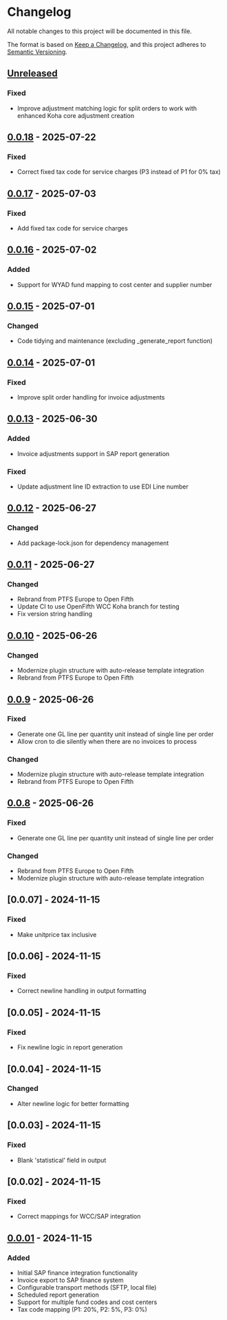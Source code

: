 # Changelog

All notable changes to this project will be documented in this file.

The format is based on [Keep a Changelog](https://keepachangelog.com/en/1.0.0/),
and this project adheres to [Semantic Versioning](https://semver.org/spec/v2.0.0.html).

## [Unreleased]

### Fixed

- Improve adjustment matching logic for split orders to work with enhanced Koha core adjustment creation

## [0.0.18] - 2025-07-22

### Fixed

- Correct fixed tax code for service charges (P3 instead of P1 for 0% tax)

## [0.0.17] - 2025-07-03

### Fixed

- Add fixed tax code for service charges

## [0.0.16] - 2025-07-02

### Added

- Support for WYAD fund mapping to cost center and supplier number

## [0.0.15] - 2025-07-01

### Changed

- Code tidying and maintenance (excluding \_generate_report function)

## [0.0.14] - 2025-07-01

### Fixed

- Improve split order handling for invoice adjustments

## [0.0.13] - 2025-06-30

### Added

- Invoice adjustments support in SAP report generation

### Fixed

- Update adjustment line ID extraction to use EDI Line number

## [0.0.12] - 2025-06-27

### Changed

- Add package-lock.json for dependency management

## [0.0.11] - 2025-06-27

### Changed

- Rebrand from PTFS Europe to Open Fifth
- Update CI to use OpenFifth WCC Koha branch for testing
- Fix version string handling

## [0.0.10] - 2025-06-26

### Changed

- Modernize plugin structure with auto-release template integration
- Rebrand from PTFS Europe to Open Fifth

## [0.0.9] - 2025-06-26

### Fixed

- Generate one GL line per quantity unit instead of single line per order
- Allow cron to die silently when there are no invoices to process

### Changed

- Modernize plugin structure with auto-release template integration
- Rebrand from PTFS Europe to Open Fifth

## [0.0.8] - 2025-06-26

### Fixed

- Generate one GL line per quantity unit instead of single line per order

### Changed

- Rebrand from PTFS Europe to Open Fifth
- Modernize plugin structure with auto-release template integration

## [0.0.07] - 2024-11-15

### Fixed

- Make unitprice tax inclusive

## [0.0.06] - 2024-11-15

### Fixed

- Correct newline handling in output formatting

## [0.0.05] - 2024-11-15

### Fixed

- Fix newline logic in report generation

## [0.0.04] - 2024-11-15

### Changed

- Alter newline logic for better formatting

## [0.0.03] - 2024-11-15

### Fixed

- Blank 'statistical' field in output

## [0.0.02] - 2024-11-15

### Fixed

- Correct mappings for WCC/SAP integration

## [0.0.01] - 2024-11-15

### Added

- Initial SAP finance integration functionality
- Invoice export to SAP finance system
- Configurable transport methods (SFTP, local file)
- Scheduled report generation
- Support for multiple fund codes and cost centers
- Tax code mapping (P1: 20%, P2: 5%, P3: 0%)

[Unreleased]: https://github.com/openfifth/koha-plugin-wcc-sap/compare/v0.0.18...HEAD
[0.0.18]: https://github.com/openfifth/koha-plugin-wcc-sap/compare/v0.0.17...v0.0.18
[0.0.17]: https://github.com/openfifth/koha-plugin-wcc-sap/compare/v0.0.16...v0.0.17
[0.0.16]: https://github.com/openfifth/koha-plugin-wcc-sap/compare/v0.0.15...v0.0.16
[0.0.15]: https://github.com/openfifth/koha-plugin-wcc-sap/compare/v0.0.14...v0.0.15
[0.0.14]: https://github.com/openfifth/koha-plugin-wcc-sap/compare/v0.0.13...v0.0.14
[0.0.13]: https://github.com/openfifth/koha-plugin-wcc-sap/compare/v0.0.12...v0.0.13
[0.0.12]: https://github.com/openfifth/koha-plugin-wcc-sap/compare/v0.0.11...v0.0.12
[0.0.11]: https://github.com/openfifth/koha-plugin-wcc-sap/compare/v0.0.10...v0.0.11
[0.0.10]: https://github.com/openfifth/koha-plugin-wcc-sap/compare/v0.0.9...v0.0.10
[0.0.9]: https://github.com/openfifth/koha-plugin-wcc-sap/compare/v0.0.8...v0.0.9
[0.0.8]: https://github.com/openfifth/koha-plugin-wcc-sap/compare/v0.0.7...v0.0.8
[0.0.01]: https://github.com/openfifth/koha-plugin-wcc-sap/releases/tag/v0.0.01
